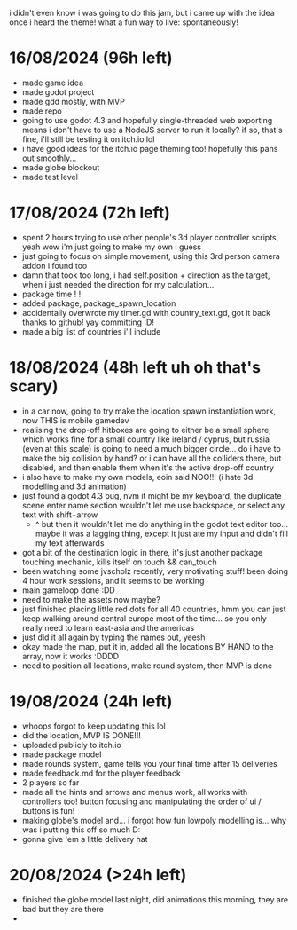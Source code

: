 i didn't even know i was going to do this jam, but i came up with the idea once i heard the theme! what a fun way to live: spontaneously!

# 16/08/2024 (96h left)
- made game idea
- made godot project
- made gdd mostly, with MVP
- made repo
- going to use godot 4.3 and hopefully single-threaded web exporting means i don't have to use a NodeJS server to run it locally? if so, that's fine, i'll still be testing it on itch.io lol
- i have good ideas for the itch.io page theming too! hopefully this pans out smoothly...
- made globe blockout
- made test level

# 17/08/2024 (72h left)
- spent 2 hours trying to use other people's 3d player controller scripts, yeah wow i'm just going to make my own i guess
- just going to focus on simple movement, using this 3rd person camera addon i found too
- damn that took too long, i had self.position + direction as the target, when i just needed the direction for my calculation...
- package time ! !
- added package, package_spawn_location
- accidentally overwrote my timer.gd with country_text.gd, got it back thanks to github! yay committing :D!
- made a big list of countries i'll include

# 18/08/2024 (48h left uh oh that's scary)
- in a car now, going to try make the location spawn instantiation work, now THIS is mobile gamedev
- realising the drop-off hitboxes are going to either be a small sphere, which works fine for a small country like ireland / cyprus, but russia (even at this scale) is going to need a much bigger circle... do i have to make the big collision by hand? or i can have all the colliders there, but disabled, and then enable them when it's the active drop-off country
- i also have to make my own models, eoin said NOO!!! (i hate 3d modelling and 3d animation)
- just found a godot 4.3 bug, nvm it might be my keyboard, the duplicate scene enter name section wouldn't let me use backspace, or select any text with shift+arrow
  - ^ but then it wouldn't let me do anything in the godot text editor too... maybe it was a lagging thing, except it just ate my input and didn't fill my text afterwards
- got a bit of the destination logic in there, it's just another package touching mechanic, kills itself on touch && can_touch
- been watching some jvscholz recently, very motivating stuff! been doing 4 hour work sessions, and it seems to be working
- main gameloop done :DD
- need to make the assets now maybe?
- just finished placing little red dots for all 40 countries, hmm you can just keep walking around central europe most of the time... so you only really need to learn east-asia and the americas
- just did it all again by typing the names out, yeesh
- okay made the map, put it in, added all the locations BY HAND to the array, now it works :DDDD
- need to position all locations, make round system, then MVP is done

# 19/08/2024 (24h left)
- whoops forgot to keep updating this lol
- did the location, MVP IS DONE!!!
- uploaded publicly to itch.io
- made package model
- made rounds system, game tells you your final time after 15 deliveries
- made feedback.md for the player feedback
- 2 players so far
- made all the hints and arrows and menus work, all works with controllers too! button focusing and manipulating the order of ui / buttons is fun!
- making globe's model and... i forgot how fun lowpoly modelling is... why was i putting this off so much D:
- gonna give 'em a little delivery hat

# 20/08/2024 (>24h left)
- finished the globe model last night, did animations this morning, they are bad but they are there
- 
